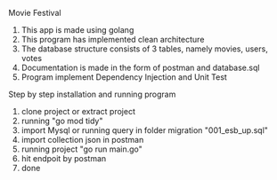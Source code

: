 Movie Festival
1. This app is made using golang
2. This program has implemented clean architecture
3. The database structure consists of 3 tables, namely movies, users, votes
4. Documentation is made in the form of postman and database.sql
5. Program implement Dependency Injection and Unit Test

Step by step installation and running program
1. clone project or extract project
2. running "go mod tidy"
3. import Mysql or running query in folder migration "001_esb_up.sql"
4. import collection json in postman
5. running project "go run main.go"
6. hit endpoit by postman
7. done 
